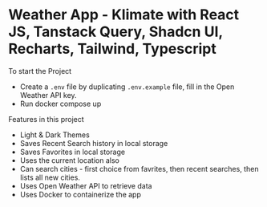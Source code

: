 # Weather App - Klimate with React JS, Tanstack Query, Shadcn UI, Recharts, Tailwind, Typescript

To start the Project

-   Create a `.env` file by duplicating `.env.example` file, fill in the Open Weather API key.
-   Run docker compose up

Features in this project

-   Light & Dark Themes
-   Saves Recent Search history in local storage
-   Saves Favorites in local storage
-   Uses the current location also
-   Can search cities - first choice from favrites, then recent searches, then lists all new cities.
-   Uses Open Weather API to retrieve data
-   Uses Docker to containerize the app
